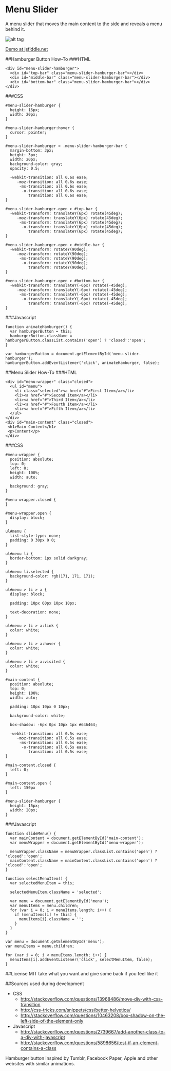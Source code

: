 # Menu Slider

A menu slider that moves the main content to the side and reveals a menu behind it.

![alt tag](https://i.imgflip.com/ck1pq.gif)

[Demo at jsfiddle.net](http://jsfiddle.net/marcusmolchany/hjb5cwh1/1/)

##Hamburger Button How-To
###HTML
```
<div id="menu-slider-hamburger">
  <div id="top-bar" class="menu-slider-hamburger-bar"></div>
  <div id="middle-bar" class="menu-slider-hamburger-bar"></div>
  <div id="bottom-bar" class="menu-slider-hamburger-bar"></div>
</div>
```
###CSS
```
#menu-slider-hamburger {
  height: 15px;
  width: 20px;
}

#menu-slider-hamburger:hover {
  cursor: pointer;
}

#menu-slider-hamburger > .menu-slider-hamburger-bar {
  margin-bottom: 3px;
  height: 3px;
  width: 20px;
  background-color: gray;
  opacity: 0.5;

  -webkit-transition: all 0.6s ease;
     -moz-transition: all 0.6s ease;
      -ms-transition: all 0.6s ease;
       -o-transition: all 0.6s ease;
          transition: all 0.6s ease;
}

#menu-slider-hamburger.open > #top-bar {
  -webkit-transform: translateY(6px) rotate(45deg);
     -moz-transform: translateY(6px) rotate(45deg);
      -ms-transform: translateY(6px) rotate(45deg);
       -o-transform: translateY(6px) rotate(45deg);
          transform: translateY(6px) rotate(45deg);
}

#menu-slider-hamburger.open > #middle-bar {
  -webkit-transform: rotateY(90deg);
     -moz-transform: rotateY(90deg);
      -ms-transform: rotateY(90deg);
       -o-transform: rotateY(90deg);
          transform: rotateY(90deg);
}

#menu-slider-hamburger.open > #bottom-bar {
  -webkit-transform: translateY(-6px) rotate(-45deg);
     -moz-transform: translateY(-6px) rotate(-45deg);
      -ms-transform: translateY(-6px) rotate(-45deg);
       -o-transform: translateY(-6px) rotate(-45deg);
          transform: translateY(-6px) rotate(-45deg);
}
```
###Javascript
```
function animateHamburger() {
  var hamburgerButton = this;
  hamburgerButton.className = hamburgerButton.classList.contains('open') ? 'closed':'open';
}

var hamburgerButton = document.getElementById('menu-slider-hamburger');
hamburgerButton.addEventListener('click', animateHamburger, false);
```

##Menu Slider How-To
###HTML
```
<div id="menu-wrapper" class="closed">
  <ul id="menu">
    <li class="selected"><a href="#">First Item</a></li>
    <li><a href="#">Second Item</a></li>
    <li><a href="#">Third Item</a></li>
    <li><a href="#">Fourth Item</a></li>
    <li><a href="#">Fifth Item</a></li>
  </ul>
</div>
<div id="main-content" class="closed">
 <h1>Main Content</h1>
 <p>Content</p>
</div>
```
###CSS
```
#menu-wrapper {
  position: absolute;
  top: 0;
  left: 0;
  height: 100%;
  width: auto;

  background: gray;
}

#menu-wrapper.closed {
}

#menu-wrapper.open {
  display: block;
}

ul#menu {
  list-style-type: none;
  padding: 0 30px 0 0;
}

ul#menu li {
  border-bottom: 1px solid darkgray;
}

ul#menu li.selected {
  background-color: rgb(171, 171, 171);
}

ul#menu > li > a {
  display: block;

  padding: 10px 60px 10px 10px;

  text-decoration: none;
}

ul#menu > li > a:link {
  color: white;
}

ul#menu > li > a:hover {
  color: white;
}

ul#menu > li > a:visited {
  color: white;
}

#main-content {
  position: absolute;
  top: 0;
  height: 100%;
  width: auto;

  padding: 10px 10px 0 10px;

  background-color: white;

  box-shadow: -6px 0px 10px 1px #646464;

  -webkit-transition: all 0.5s ease;
     -moz-transition: all 0.5s ease;
      -ms-transition: all 0.5s ease;
       -o-transition: all 0.5s ease;
          transition: all 0.5s ease;
}

#main-content.closed {
  left: 0;
}

#main-content.open {
  left: 150px
}

#menu-slider-hamburger {
  height: 15px;
  width: 20px;
}
```
###Javascript
```
function slideMenu() {
  var mainContent = document.getElementById('main-content');
  var menuWrapper = document.getElementById('menu-wrapper');

  menuWrapper.className = menuWrapper.classList.contains('open') ? 'closed':'open';
  mainContent.className = mainContent.classList.contains('open') ? 'closed':'open';
}

function selectMenuItem() {
  var selectedMenuItem = this;

  selectedMenuItem.className = 'selected';

  var menu = document.getElementById('menu');
  var menuItems = menu.children;
  for (var i = 0; i < menuItems.length; i++) {
    if (menuItems[i] != this) {
      menuItems[i].className = '';
    }
  }
}

var menu = document.getElementById('menu');
var menuItems = menu.children;

for (var i = 0; i < menuItems.length; i++) {
  menuItems[i].addEventListener('click', selectMenuItem, false);
}
```

##License
MIT take what you want and give some back if you feel like it

##Sources used during development
* CSS  
  * http://stackoverflow.com/questions/13968486/move-div-with-css-transition  
  * http://css-tricks.com/snippets/css/better-helvetica/  
  * http://stackoverflow.com/questions/10463208/box-shadow-on-the-left-side-of-the-element-only  
* Javascript  
  * http://stackoverflow.com/questions/2739667/add-another-class-to-a-div-with-javascript  
  * http://stackoverflow.com/questions/5898656/test-if-an-element-contains-a-class  

Hamburger button inspired by Tumblr, Facebook Paper, Apple and other websites with similar animations.
